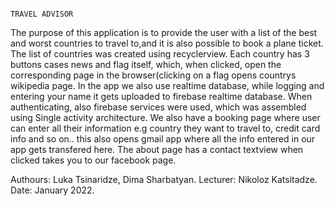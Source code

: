                                                                                  TRAVEL ADVISOR
      
      
The purpose of this application is to provide the user with a list of the best and worst
countries to travel to,and it is also possible to book a plane ticket. The list of countries was created using recyclerview. 
Each country has 3 buttons cases news and flag itself, which, when clicked, open the corresponding page in the browser(clicking on a flag opens
countrys wikipedia page. In the app we also use realtime database, while logging and entering your name it gets uploaded to firebase realtime database.
When authenticating, also firebase services were used, which was assembled using Single activity architecture.
We also have a booking page where user can enter all their information e.g country they want to travel to, credit card info and so on..
this also opens gmail app where all the info entered in our app gets transfered here.
The about page has a contact textview when clicked takes you to our facebook page.

Authours: Luka Tsinaridze, Dima Sharbatyan.
Lecturer: Nikoloz Katsitadze.
Date: January 2022.
